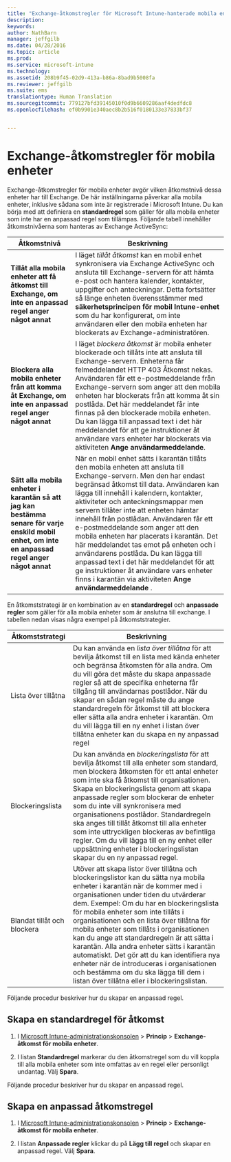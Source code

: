 ```yaml
---
title: "Exchange-åtkomstregler för Microsoft Intune-hanterade mobila enheter | Microsoft Intune"
description: 
keywords: 
author: NathBarn
manager: jeffgilb
ms.date: 04/28/2016
ms.topic: article
ms.prod: 
ms.service: microsoft-intune
ms.technology: 
ms.assetid: 208b9f45-02d9-413a-b86a-8bad9b5008fa
ms.reviewer: jeffgilb
ms.suite: ems
translationtype: Human Translation
ms.sourcegitcommit: 779127bfd39145010f0d9b6609286aaf4dedfdc8
ms.openlocfilehash: ef0b9901e340aec8b2b516f0180133e37833bf37


---
```


# Exchange-åtkomstregler för mobila enheter
Exchange-åtkomstregler för mobila enheter avgör vilken åtkomstnivå dessa enheter har till Exchange. De här inställningarna påverkar alla mobila enheter, inklusive sådana som inte är registrerade i Microsoft Intune. Du kan börja med att definiera en **standardregel** som gäller för alla mobila enheter som inte har en anpassad regel som tillämpas. Följande tabell innehåller åtkomstnivåerna som hanteras av Exchange ActiveSync:

|Åtkomstnivå|Beskrivning|
|----------------|---------------|
|**Tillåt alla mobila enheter att få åtkomst till Exchange, om inte en anpassad regel anger något annat**|I läget *tillåt åtkomst* kan en mobil enhet synkronisera via Exchange ActiveSync och ansluta till Exchange-servern för att hämta e-post och hantera kalender, kontakter, uppgifter och anteckningar. Detta fortsätter så länge enheten överensstämmer med **säkerhetsprincipen för mobil Intune-enhet** som du har konfigurerat, om inte användaren eller den mobila enheten har blockerats av Exchange-administratören.|
|**Blockera alla mobila enheter från att komma åt Exchange, om inte en anpassad regel anger något annat**|I läget *blockera åtkomst* är mobila enheter blockerade och tillåts inte att ansluta till Exchange-servern. Enheterna får felmeddelandet HTTP 403 Åtkomst nekas. Användaren får ett e-postmeddelande från Exchange-servern som anger att den mobila enheten har blockerats från att komma åt sin postlåda. Det här meddelandet får inte finnas på den blockerade mobila enheten. Du kan lägga till anpassad text i det här meddelandet för att ge instruktioner åt användare vars enheter har blockerats via aktiviteten **Ange användarmeddelande**.|
|**Sätt alla mobila enheter i karantän så att jag kan bestämma senare för varje enskild mobil enhet, om inte en anpassad regel anger något annat**|När en mobil enhet sätts i karantän tillåts den mobila enheten att ansluta till Exchange-servern. Men den har endast begränsad åtkomst till data. Användaren kan lägga till innehåll i kalendern, kontakter, aktiviteter och anteckningsmappar men servern tillåter inte att enheten hämtar innehåll från postlådan. Användaren får ett e-postmeddelande som anger att den mobila enheten har placerats i karantän. Det här meddelandet tas emot på enheten och i användarens postlåda. Du kan lägga till anpassad text i det här meddelandet för att ge instruktioner åt användare vars enheter finns i karantän via aktiviteten **Ange användarmeddelande** .|

En åtkomststrategi är en kombination av en **standardregel** och **anpassade regler** som gäller för alla mobila enheter som är anslutna till exchange. I tabellen nedan visas några exempel på åtkomststrategier.

|Åtkomststrategi|Beskrivning|
|-------------------|---------------|
|Lista över tillåtna|Du kan använda en *lista över tillåtna* för att bevilja åtkomst till en lista med kända enheter och begränsa åtkomsten för alla andra. Om du vill göra det måste du skapa anpassade regler så att de specifika enheterna får tillgång till användarnas postlådor. När du skapar en sådan regel måste du ange standardregeln för åtkomst till att blockera eller sätta alla andra enheter i karantän. Om du vill lägga till en ny enhet i listan över tillåtna enheter kan du skapa en ny anpassad regel|
|Blockeringslista|Du kan använda en *blockeringslista* för att bevilja åtkomst till alla enheter som standard, men blockera åtkomsten för ett antal enheter som inte ska få åtkomst till organisationen. Skapa en blockeringslista genom att skapa anpassade regler som blockerar de enheter som du inte vill synkronisera med organisationens postlådor. Standardregeln ska anges till tillåt åtkomst till alla enheter som inte uttryckligen blockeras av befintliga regler. Om du vill lägga till en ny enhet eller uppsättning enheter i blockeringslistan skapar du en ny anpassad regel.|
|Blandat tillåt och blockera|Utöver att skapa listor över tillåtna och blockeringslistor kan du sätta nya mobila enheter i karantän när de kommer med i organisationen under tiden du utvärderar dem. Exempel: Om du har en blockeringslista för mobila enheter som inte tillåts i organisationen och en lista över tillåtna för mobila enheter som tillåts i organisationen kan du ange att standardregeln är att sätta i karantän. Alla andra enheter sätts i karantän automatiskt. Det gör att du kan identifiera nya enheter när de introduceras i organisationen och bestämma om du ska lägga till dem i listan över tillåtna eller i blockeringslistan.|
Följande procedur beskriver hur du skapar en anpassad regel.

## Skapa en standardregel för åtkomst

1.  I [Microsoft Intune-administrationskonsolen](http://manage.microsoft.com) &gt; **Princip** &gt; **Exchange-åtkomst för mobila enheter**.

2.  I listan **Standardregel** markerar du den åtkomstregel som du vill koppla till alla mobila enheter som inte omfattas av en regel eller personligt undantag. Välj **Spara**.

Följande procedur beskriver hur du skapar en anpassad regel.

## Skapa en anpassad åtkomstregel

1. I [Microsoft Intune-administrationskonsolen](http://manage.microsoft.com) &gt; **Princip** &gt; **Exchange-åtkomst för mobila enheter**.

2.  I listan **Anpassade regler** klickar du på **Lägg till regel** och skapar en anpassad regel. Välj **Spara**.



<!--HONumber=Jun16_HO4-->


